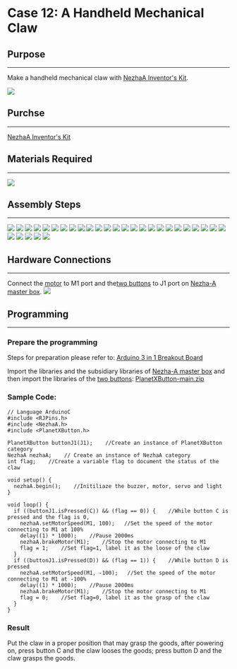 # Case 12: A Handheld Mechanical Claw

## Purpose
---
Make a handheld mechanical claw with [NezhaA Inventor's Kit](https://shop.elecfreaks.com/products/elecfreaks-arduino-36-in-1-nezha-a-inventors-kit?_pos=2&_sid=e1dfa3343&_ss=r).

![](https://wiki-media-ef.oss-cn-hongkong.aliyuncs.com//images/neza-a-case-12-01.png)

## Purchse
---
 [NezhaA Inventor's Kit](https://shop.elecfreaks.com/products/elecfreaks-arduino-36-in-1-nezha-a-inventors-kit?_pos=2&_sid=e1dfa3343&_ss=r)

## Materials Required
---
![](https://wiki-media-ef.oss-cn-hongkong.aliyuncs.com//images/neza-a-case-12-02.png)

## Assembly Steps
---
![](https://wiki-media-ef.oss-cn-hongkong.aliyuncs.com//images/neza-a-step-12-01.png)
![](https://wiki-media-ef.oss-cn-hongkong.aliyuncs.com//images/neza-a-step-12-02.png)
![](https://wiki-media-ef.oss-cn-hongkong.aliyuncs.com//images/neza-a-step-12-03.png)
![](https://wiki-media-ef.oss-cn-hongkong.aliyuncs.com//images/neza-a-step-12-04.png)
![](https://wiki-media-ef.oss-cn-hongkong.aliyuncs.com//images/neza-a-step-12-05.png)
![](https://wiki-media-ef.oss-cn-hongkong.aliyuncs.com//images/neza-a-step-12-06.png)
![](https://wiki-media-ef.oss-cn-hongkong.aliyuncs.com//images/neza-a-step-12-07.png)
![](https://wiki-media-ef.oss-cn-hongkong.aliyuncs.com//images/neza-a-step-12-08.png)
![](https://wiki-media-ef.oss-cn-hongkong.aliyuncs.com//images/neza-a-step-12-09.png)
![](https://wiki-media-ef.oss-cn-hongkong.aliyuncs.com//images/neza-a-step-12-10.png)
![](https://wiki-media-ef.oss-cn-hongkong.aliyuncs.com//images/neza-a-step-12-11.png)
![](https://wiki-media-ef.oss-cn-hongkong.aliyuncs.com//images/neza-a-step-12-12.png)
![](https://wiki-media-ef.oss-cn-hongkong.aliyuncs.com//images/neza-a-step-12-13.png)
![](https://wiki-media-ef.oss-cn-hongkong.aliyuncs.com//images/neza-a-step-12-14.png)
![](https://wiki-media-ef.oss-cn-hongkong.aliyuncs.com//images/neza-a-step-12-15.png)
![](https://wiki-media-ef.oss-cn-hongkong.aliyuncs.com//images/neza-a-step-12-16.png)
![](https://wiki-media-ef.oss-cn-hongkong.aliyuncs.com//images/neza-a-step-12-17.png)
![](https://wiki-media-ef.oss-cn-hongkong.aliyuncs.com//images/neza-a-step-12-18.png)
![](https://wiki-media-ef.oss-cn-hongkong.aliyuncs.com//images/neza-a-step-12-19.png)
![](https://wiki-media-ef.oss-cn-hongkong.aliyuncs.com//images/neza-a-step-12-20.png)
![](https://wiki-media-ef.oss-cn-hongkong.aliyuncs.com//images/neza-a-step-12-21.png)
![](https://wiki-media-ef.oss-cn-hongkong.aliyuncs.com//images/neza-a-step-12-22.png)
![](https://wiki-media-ef.oss-cn-hongkong.aliyuncs.com//images/neza-a-step-12-23.png)
![](https://wiki-media-ef.oss-cn-hongkong.aliyuncs.com//images/neza-a-step-12-24.png)
![](https://wiki-media-ef.oss-cn-hongkong.aliyuncs.com//images/neza-a-step-12-25.png)
![](https://wiki-media-ef.oss-cn-hongkong.aliyuncs.com//images/neza-a-step-12-26.png)
![](https://wiki-media-ef.oss-cn-hongkong.aliyuncs.com//images/neza-a-step-12-27.png)
![](https://wiki-media-ef.oss-cn-hongkong.aliyuncs.com//images/neza-a-step-12-28.png)
![](https://wiki-media-ef.oss-cn-hongkong.aliyuncs.com//images/neza-a-step-12-29.png)
![](https://wiki-media-ef.oss-cn-hongkong.aliyuncs.com//images/neza-a-step-12-30.png)

## Hardware Connections
---
Connect the [motor](https://www.elecfreaks.com/geekservo-motor-2kg-compatible-with-lego.html) to M1 port and the[two buttons](https://www.elecfreaks.com/planetx-button.html) to J1 port on [Nezha-A master box](https://www.elecfreaks.com/arduino-3-in-1-master-control-box.html). 
![](https://wiki-media-ef.oss-cn-hongkong.aliyuncs.com//images/neza-a-case-07-03.png)

## Programming
---
### Prepare the programming

Steps for preparation please refer to: [Arduino 3 in 1 Breakout Board](https://www.elecfreaks.com/learn-en/Arduino-3-in-1-box/Arduino-3-in-1-box.html)

Import the libraries and the subsidiary libraries of [Nezha-A master box](https://www.elecfreaks.com/arduino-3-in-1-master-control-box.html) and then import the libraries of the [two buttons](https://www.elecfreaks.com/planetx-button.html): [PlanetXButton-main.zip](https://github.com/elecfreaks/PlanetXButton/archive/refs/heads/main.zip)

### Sample Code: 

```
// Language ArduinoC
#include <RJPins.h>
#include <NezhaA.h>
#include <PlanetXButton.h>

PlanetXButton buttonJ1(J1);    //Create an instance of PlanetXButton category
NezhaA nezhaA;    // Create an instance of NezhaA category
int flag;    //Create a variable flag to document the status of the claw

void setup() {
  nezhaA.begin();    //Initiliaze the buzzer, motor, servo and light
}

void loop() {
  if ((buttonJ1.isPressed(C)) && (flag == 0)) {    //While button C is pressed and the flag is 0,
    nezhaA.setMotorSpeed(M1, 100);   //Set the speed of the motor connecting to M1 at 100%
    delay((1) * 1000);    //Pause 2000ms
    nezhaA.brakeMotor(M1);    //Stop the motor connecting to M1
    flag = 1;    //Set flag=1, label it as the loose of the claw
  }
  if ((buttonJ1.isPressed(D)) && (flag == 1)) {    //While button D is pressed
    nezhaA.setMotorSpeed(M1, -100);   //Set the speed of the motor connecting to M1 at -100%
    delay((1) * 1000);    //Pause 2000ms
    nezhaA.brakeMotor(M1);    //Stop the motor connecting to M1
    flag = 0;    //Set flag=0, label it as the grasp of the claw
  }
}
```

### Result
Put the claw in a proper position that may grasp the goods, after powering on, press button C and the claw looses the goods; press button D and the claw grasps the goods. 

